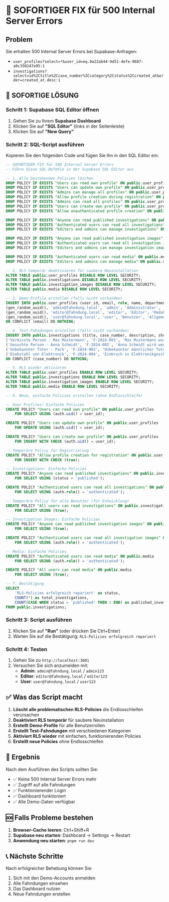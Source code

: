 # 🚨 SOFORTIGER FIX für 500 Internal Server Errors

## Problem

Sie erhalten 500 Internal Server Errors bei Supabase-Anfragen:

- `user_profiles?select=*&user_id=eq.9a22ab44-9d51-4efe-9687-a0c350247e95:1`
- `investigations?select=id%2Ctitle%2Ccase_number%2Ccategory%2Cstatus%2Ccreated_at&order=created_at.desc:1`

## 🔧 SOFORTIGE LÖSUNG

### Schritt 1: Supabase SQL Editor öffnen

1. Gehen Sie zu Ihrem **Supabase Dashboard**
2. Klicken Sie auf **"SQL Editor"** (links in der Seitenleiste)
3. Klicken Sie auf **"New Query"**

### Schritt 2: SQL-Script ausführen

Kopieren Sie den folgenden Code und fügen Sie ihn in den SQL Editor ein:

```sql
-- SOFORTIGER FIX für 500 Internal Server Errors
-- Führe diese SQL-Befehle in der Supabase SQL Editor aus

-- 1. Alle bestehenden Policies löschen
DROP POLICY IF EXISTS "Users can read own profile" ON public.user_profiles;
DROP POLICY IF EXISTS "Users can update own profile" ON public.user_profiles;
DROP POLICY IF EXISTS "Admins can manage all profiles" ON public.user_profiles;
DROP POLICY IF EXISTS "Allow profile creation during registration" ON public.user_profiles;
DROP POLICY IF EXISTS "Admins can read all profiles" ON public.user_profiles;
DROP POLICY IF EXISTS "Users can create own profile" ON public.user_profiles;
DROP POLICY IF EXISTS "Allow unauthenticated profile creation" ON public.user_profiles;

DROP POLICY IF EXISTS "Anyone can read published investigations" ON public.investigations;
DROP POLICY IF EXISTS "Authenticated users can read all investigations" ON public.investigations;
DROP POLICY IF EXISTS "Editors and admins can manage investigations" ON public.investigations;

DROP POLICY IF EXISTS "Anyone can read published investigation images" ON public.investigation_images;
DROP POLICY IF EXISTS "Authenticated users can read all investigation images" ON public.investigation_images;
DROP POLICY IF EXISTS "Editors and admins can manage investigation images" ON public.investigation_images;

DROP POLICY IF EXISTS "Authenticated users can read media" ON public.media;
DROP POLICY IF EXISTS "Editors and admins can manage media" ON public.media;

-- 2. RLS temporär deaktivieren für saubere Neuinstallation
ALTER TABLE public.user_profiles DISABLE ROW LEVEL SECURITY;
ALTER TABLE public.investigations DISABLE ROW LEVEL SECURITY;
ALTER TABLE public.investigation_images DISABLE ROW LEVEL SECURITY;
ALTER TABLE public.media DISABLE ROW LEVEL SECURITY;

-- 3. Demo-Profile erstellen (falls nicht vorhanden)
INSERT INTO public.user_profiles (user_id, email, role, name, department, status) VALUES
(gen_random_uuid(), 'admin@fahndung.local', 'admin', 'Administrator', 'IT', 'approved'),
(gen_random_uuid(), 'editor@fahndung.local', 'editor', 'Editor', 'Redaktion', 'approved'),
(gen_random_uuid(), 'user@fahndung.local', 'user', 'Benutzer', 'Allgemein', 'approved')
ON CONFLICT (email) DO NOTHING;

-- 4. Test-Fahndungen erstellen (falls nicht vorhanden)
INSERT INTO public.investigations (title, case_number, description, short_description, status, priority, category, location, station, features, tags) VALUES
('Vermisste Person - Max Mustermann', 'F-2024-001', 'Max Mustermann wurde zuletzt am 15.03.2024 gesehen. Er trug eine blaue Jacke und schwarze Jeans. Er ist 1,75m groß und hat braune Haare.', 'Max Mustermann vermisst seit 15.03.2024', 'published', 'urgent', 'MISSING_PERSON', 'Berlin, Innenstadt', 'Polizei Berlin', 'Größe: 1,75m, Haare: braun, Kleidung: blaue Jacke, schwarze Jeans', ARRAY['vermisst', 'person', 'berlin']),
('Gesuchte Person - Anna Schmidt', 'F-2024-002', 'Anna Schmidt wird wegen Betrugs gesucht. Sie ist 1,65m groß und hat blonde Haare. Zuletzt gesehen in Hamburg.', 'Anna Schmidt wird wegen Betrugs gesucht', 'published', 'normal', 'WANTED_PERSON', 'Hamburg, Hafen', 'Polizei Hamburg', 'Größe: 1,65m, Haare: blond, Vorstrafen: Betrug', ARRAY['gesucht', 'betrug', 'hamburg']),
('Unbekannter Toter - Park', 'F-2024-003', 'Unbekannter männlicher Toter im Stadtpark gefunden. Identifikation erforderlich.', 'Unbekannter Toter im Stadtpark', 'published', 'normal', 'UNKNOWN_DEAD', 'Hamburg, Stadtpark', 'Polizei Hamburg', 'Geschätztes Alter: 45-55 Jahre, Größe: 1,80m', ARRAY['unbekannt', 'tot', 'identifikation']),
('Diebstahl von Elektronik', 'F-2024-004', 'Einbruch in Elektronikgeschäft. Wertsachen im Wert von 50.000€ gestohlen.', 'Diebstahl von Elektronik', 'published', 'urgent', 'STOLEN_GOODS', 'Hamburg, Mönckebergstraße', 'Polizei Hamburg', 'Gestohlene Ware: Laptops, Smartphones, Tablets', ARRAY['diebstahl', 'elektronik', 'einbruch'])
ON CONFLICT (case_number) DO NOTHING;

-- 5. RLS wieder aktivieren
ALTER TABLE public.user_profiles ENABLE ROW LEVEL SECURITY;
ALTER TABLE public.investigations ENABLE ROW LEVEL SECURITY;
ALTER TABLE public.investigation_images ENABLE ROW LEVEL SECURITY;
ALTER TABLE public.media ENABLE ROW LEVEL SECURITY;

-- 6. Neue, einfache Policies erstellen (ohne Endlosschleife)

-- User Profiles: Einfache Policies
CREATE POLICY "Users can read own profile" ON public.user_profiles
    FOR SELECT USING (auth.uid() = user_id);

CREATE POLICY "Users can update own profile" ON public.user_profiles
    FOR UPDATE USING (auth.uid() = user_id);

CREATE POLICY "Users can create own profile" ON public.user_profiles
    FOR INSERT WITH CHECK (auth.uid() = user_id);

-- Temporäre Policy für Registrierung
CREATE POLICY "Allow profile creation for registration" ON public.user_profiles
    FOR INSERT WITH CHECK (true);

-- Investigations: Einfache Policies
CREATE POLICY "Anyone can read published investigations" ON public.investigations
    FOR SELECT USING (status = 'published');

CREATE POLICY "Authenticated users can read all investigations" ON public.investigations
    FOR SELECT USING (auth.role() = 'authenticated');

-- Temporäre Policy für alle Benutzer (für Entwicklung)
CREATE POLICY "All users can read investigations" ON public.investigations
    FOR SELECT USING (true);

-- Investigation Images: Einfache Policies
CREATE POLICY "Anyone can read published investigation images" ON public.investigation_images
    FOR SELECT USING (true);

CREATE POLICY "Authenticated users can read all investigation images" ON public.investigation_images
    FOR SELECT USING (auth.role() = 'authenticated');

-- Media: Einfache Policies
CREATE POLICY "Authenticated users can read media" ON public.media
    FOR SELECT USING (auth.role() = 'authenticated');

CREATE POLICY "All users can read media" ON public.media
    FOR SELECT USING (true);

-- 7. Bestätigung
SELECT
    'RLS-Policies erfolgreich repariert' as status,
    COUNT(*) as total_investigations,
    COUNT(CASE WHEN status = 'published' THEN 1 END) as published_investigations
FROM public.investigations;
```

### Schritt 3: Script ausführen

1. Klicken Sie auf **"Run"** (oder drücken Sie Ctrl+Enter)
2. Warten Sie auf die Bestätigung: `RLS-Policies erfolgreich repariert`

### Schritt 4: Testen

1. Gehen Sie zu `http://localhost:3001`
2. Versuchen Sie sich anzumelden mit:
   - **Admin**: `admin@fahndung.local` / `admin123`
   - **Editor**: `editor@fahndung.local` / `editor123`
   - **User**: `user@fahndung.local` / `user123`

## ✅ Was das Script macht

1. **Löscht alle problematischen RLS-Policies** die Endlosschleifen verursachen
2. **Deaktiviert RLS temporär** für saubere Neuinstallation
3. **Erstellt Demo-Profile** für alle Benutzerrollen
4. **Erstellt Test-Fahndungen** mit verschiedenen Kategorien
5. **Aktiviert RLS wieder** mit einfachen, funktionierenden Policies
6. **Erstellt neue Policies** ohne Endlosschleifen

## 🎯 Ergebnis

Nach dem Ausführen des Scripts sollten Sie:

- ✅ Keine 500 Internal Server Errors mehr
- ✅ Zugriff auf alle Fahndungen
- ✅ Funktionierender Login
- ✅ Dashboard funktioniert
- ✅ Alle Demo-Daten verfügbar

## 🆘 Falls Probleme bestehen

1. **Browser-Cache leeren**: Ctrl+Shift+R
2. **Supabase neu starten**: Dashboard → Settings → Restart
3. **Anwendung neu starten**: `pnpm run dev`

## 📞 Nächste Schritte

Nach erfolgreicher Behebung können Sie:

1. Sich mit den Demo-Accounts anmelden
2. Alle Fahndungen einsehen
3. Das Dashboard nutzen
4. Neue Fahndungen erstellen
